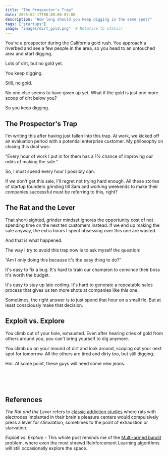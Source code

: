 ```yaml
---
title: "The Prospector's Trap"
date: 2025-02-17T08:00:00-07:00
description: "How long should you keep digging in the same spot?"
tags: ["startups"]
image: "images/dirt_gold.png"  # Relative to static/
---
```


You're a prospector during the California gold rush. You approach a riverbed and see a few people in the area, so you head to an untouched area and start digging.

<!--more-->

Lots of dirt, but no gold yet.

You keep digging.

Still, no gold.

No one else seems to have given up yet. What if the gold is just one more scoop of dirt below you?

So you keep digging.

## The Prospector's Trap

I'm writing this after having just fallen into this trap. At work, we kicked off an evaluation period with a potential enterprise customer. My philosophy on closing this deal was:

“Every hour of work I put in for them has a 1% chance of improving our odds of making the sale.”

So, I must spend every hour I possibly can.

If we don't get this sale, I'll regret not trying hard enough. All these stories of startup founders grinding till 3am and working weekends to make their companies successful must be referring to this, right?

## The Rat and the Lever

That short-sighted, grinder mindset ignores the opportunity cost of not spending time on the next ten customers instead. If we end up making the sale anyway, the extra hours I spent obsessing over this one are wasted.

And that is what happened.

The way I try to avoid this trap now is to ask myself the question:

“Am I only doing this because it's the easy thing to do?”

It's easy to fix a bug. It's hard to train our champion to convince their boss it's worth the budget.

It's easy to stay up late coding. It's hard to generate a repeatable sales process that gives us ten more shots at companies like this one.

Sometimes, the right answer is to just spend that hour on a small fix. But at least consciously make that decision.

## Exploit vs. Explore

You climb out of your hole, exhausted. Even after hearing cries of gold from others around you, you can't bring yourself to dig anymore.

You climb up on your mound of dirt and look around, scoping out your next spot for tomorrow. All the others are tired and dirty too, but still digging.

Hm. At some point, these guys will need some new jeans.

<br>
<br>
<br>

## References

_The Rat and the Lever_ refers to [classic addiction studies](https://en.wikipedia.org/wiki/Brain_stimulation_reward) where rats with electrodes implanted in their brain's pleasure centers would compulsively press a lever for stimulation, sometimes to the point of exhaustion or starvation.

_Exploit vs. Explore_ - This whole post reminds me of the [Multi-armed bandit](https://en.wikipedia.org/wiki/Multi-armed_bandit) problem, where even the most shrewd Reinforcement Learning algorithms will still occasionally explore the space.
